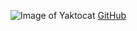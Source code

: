 
![Image of Yaktocat](https://octodex.github.com/images/yaktocat.png)
[GitHub](https://github.com/MrithulaS)
